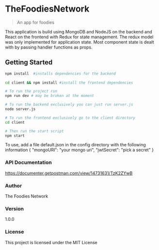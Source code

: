 # TheFoodiesNetwork

> An app for foodies

This application is build using MongoDB and NodeJS on the backend and React on the frontend with Redux for state management. The redux model was only implemented for application state. Most component state is dealt with by passing handler functions as props.

## Getting Started

```bash
npm install  #installs dependencies for the backend
 
cd client && npm install #install the frontend dependencies

# To run the project run
npm run dev # may be broken at the moment

# To run the backend exclusively you can just run server.js
node server.js

# To run the frontend exclusively go to the client directory
cd client

# Then run the start script
npm start
```

To use, add a file default.json in the config directory with the following information
{
"mongoURI": "your mongo uri",
"jwtSecret": "pick a secret"
}

### API Documentation

https://documenter.getpostman.com/view/14731631/TzK2ZYwB

### Author

The Foodies Network

### Version

1.0.0

### License

This project is licensed under the MIT License
